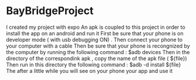 # BayBridgeProject
I created my project with expo 
An apk is coupled to this project  in order to install the app on an android and run it
First be sure that your phone is on developer mode ( with usb debugging ON) .
Then connect your phone to your computer with a cable
Then be sure that your phone is recongnized by the computer by running the following command : $adb devices
Then in the directory of the correspondink apk , copy the name of the apk file ( ${file})
Then run in this directory the following command : $adb -d install ${file} 
The after a little while you will see on your phone your app and use it


